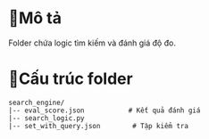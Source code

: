 
# 💭Mô tả
Folder chứa logic tìm kiếm và đánh giá độ đo.

# 📃Cấu trúc folder
```
search_engine/
|-- eval_score.json           # Kết quả đánh giá
|-- search_logic.py
|-- set_with_query.json        # Tập kiểm tra
```
